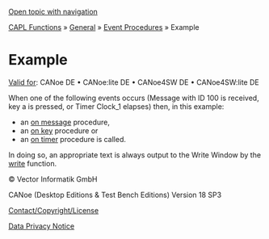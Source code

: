[Open topic with navigation](../../../../../CANoeDEFamily.htm#Topics/CAPLFunctions/Other/EventProcedures/CAPLfunctionsEventproceduresExample.md)

[CAPL Functions](../../CAPLfunctions.md) » [General](../CAPLGeneralStartPage.md) » [Event Procedures](../CAPLfunctionsEventProceduresOverview.md) » Example

# Example

[Valid for](../../../Shared/FeatureAvailability.md): CANoe DE • CANoe:lite DE • CANoe4SW DE • CANoe4SW:lite DE

When one of the following events occurs (Message with ID 100 is received, key a is pressed, or Timer Clock_1 elapses) then, in this example:

- an [on message](../../CAN/EventProcedures/CAPLfunctionOnMessage.md) procedure,
- an [on key](CAPLfunctionOnKey.md) procedure or
- an [on timer](CAPLfunctionOnTimer.md) procedure is called.

In doing so, an appropriate text is always output to the Write Window by the [write](../Functions/CAPLfunctionWrite.md) function.

© Vector Informatik GmbH

CANoe (Desktop Editions & Test Bench Editions) Version 18 SP3

[Contact/Copyright/License](../../../Shared/ContactCopyrightLicense.md)

[Data Privacy Notice](https://www.vector.com/int/en/company/get-info/privacy-policy/)